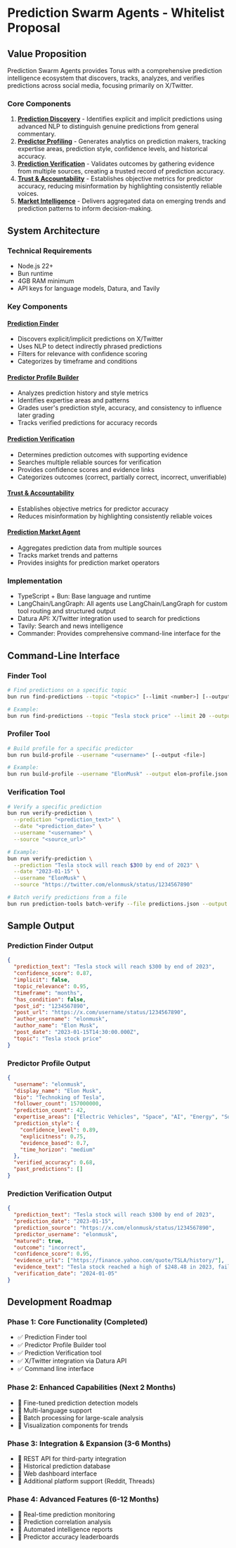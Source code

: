 # Prediction Swarm Agents - Whitelist Proposal

## Value Proposition

Prediction Swarm Agents provides Torus with a comprehensive prediction intelligence ecosystem that discovers, tracks, analyzes, and verifies predictions across social media, focusing primarily on X/Twitter.

### Core Components

1. **[Prediction Discovery](./packages/agent/src/prediction-finder-agent/tools/find-predictions.ts)** - Identifies explicit and implicit predictions using advanced NLP to distinguish genuine predictions from general commentary.
2. **[Predictor Profiling](./packages/agent/src/predictor-profile-agent/tools/build-predictor-profile.ts)** - Generates analytics on prediction makers, tracking expertise areas, prediction style, confidence levels, and historical accuracy.
3. **[Prediction Verification](./packages/agent/src/prediction-verification-agent/tools/verify-prediction.ts)** - Validates outcomes by gathering evidence from multiple sources, creating a trusted record of prediction accuracy.
4. **[Trust & Accountability](./packages/agent/src/predictor-profile-agent/tools/build-predictor-profile.ts)** - Establishes objective metrics for predictor accuracy, reducing misinformation by highlighting consistently reliable voices.
5. **[Market Intelligence](./packages/agent/src/prediction-market-agent/prediction-market-agent.ts)** - Delivers aggregated data on emerging trends and prediction patterns to inform decision-making.

## System Architecture

### Technical Requirements

- Node.js 22+
- Bun runtime
- 4GB RAM minimum
- API keys for language models, Datura, and Tavily

### Key Components

#### [Prediction Finder](./packages/agent/src/prediction-finder-agent/tools/find-predictions.ts)

- Discovers explicit/implicit predictions on X/Twitter
- Uses NLP to detect indirectly phrased predictions
- Filters for relevance with confidence scoring
- Categorizes by timeframe and conditions

#### [Predictor Profile Builder](./packages/agent/src/predictor-profile-agent/tools/build-predictor-profile.ts)

- Analyzes prediction history and style metrics
- Identifies expertise areas and patterns
- Grades user's prediction style, accuracy, and consistency to influence later grading
- Tracks verified predictions for accuracy records

#### [Prediction Verification](./packages/agent/src/prediction-verification-agent/tools/verify-prediction.ts)

- Determines prediction outcomes with supporting evidence
- Searches multiple reliable sources for verification
- Provides confidence scores and evidence links
- Categorizes outcomes (correct, partially correct, incorrect, unverifiable)

#### [Trust & Accountability](./packages/agent/src/predictor-profile-agent/tools/build-predictor-profile.ts)

- Establishes objective metrics for predictor accuracy
- Reduces misinformation by highlighting consistently reliable voices

#### [Prediction Market Agent](./packages/agent/src/prediction-market-agent/prediction-market-agent.ts)

- Aggregates prediction data from multiple sources
- Tracks market trends and patterns
- Provides insights for prediction market operators

### Implementation

- TypeScript + Bun: Base language and runtime
- LangChain/LangGraph: All agents use LangChain/LangGraph for custom tool routing and structured output
- Datura API: X/Twitter integration used to search for predictions
- Tavily: Search and news intelligence
- Commander: Provides comprehensive command-line interface for the

## Command-Line Interface

### Finder Tool

```bash
# Find predictions on a specific topic
bun run find-predictions --topic "<topic>" [--limit <number>] [--output <file>]

# Example:
bun run find-predictions --topic "Tesla stock price" --limit 20 --output predictions.json
```

### Profiler Tool

```bash
# Build profile for a specific predictor
bun run build-profile --username "<username>" [--output <file>]

# Example:
bun run build-profile --username "ElonMusk" --output elon-profile.json
```

### Verification Tool

```bash
# Verify a specific prediction
bun run verify-prediction \
  --prediction "<prediction_text>" \
  --date "<prediction_date>" \
  --username "<username>" \
  --source "<source_url>"

# Example:
bun run verify-prediction \
  --prediction "Tesla stock will reach $300 by end of 2023" \
  --date "2023-01-15" \
  --username "ElonMusk" \
  --source "https://twitter.com/elonmusk/status/1234567890"

# Batch verify predictions from a file
bun run prediction-tools batch-verify --file predictions.json --output results.json
```

## Sample Output

### Prediction Finder Output

```json
{
  "prediction_text": "Tesla stock will reach $300 by end of 2023",
  "confidence_score": 0.87,
  "implicit": false,
  "topic_relevance": 0.95,
  "timeframe": "months",
  "has_condition": false,
  "post_id": "1234567890",
  "post_url": "https://x.com/username/status/1234567890",
  "author_username": "elonmusk",
  "author_name": "Elon Musk",
  "post_date": "2023-01-15T14:30:00.000Z",
  "topic": "Tesla stock price"
}
```

### Predictor Profile Output

```json
{
  "username": "elonmusk",
  "display_name": "Elon Musk",
  "bio": "Technoking of Tesla",
  "follower_count": 157000000,
  "prediction_count": 42,
  "expertise_areas": ["Electric Vehicles", "Space", "AI", "Energy", "Social Media"],
  "prediction_style": {
    "confidence_level": 0.89,
    "explicitness": 0.75,
    "evidence_based": 0.7,
    "time_horizon": "medium"
  },
  "verified_accuracy": 0.68,
  "past_predictions": []
}
```

### Prediction Verification Output

```json
{
  "prediction_text": "Tesla stock will reach $300 by end of 2023",
  "prediction_date": "2023-01-15",
  "prediction_source": "https://x.com/elonmusk/status/1234567890",
  "predictor_username": "elonmusk",
  "matured": true,
  "outcome": "incorrect",
  "confidence_score": 0.95,
  "evidence_urls": ["https://finance.yahoo.com/quote/TSLA/history/"],
  "evidence_text": "Tesla stock reached a high of $248.48 in 2023, failing to reach the $300 prediction",
  "verification_date": "2024-01-05"
}
```

## Development Roadmap

### Phase 1: Core Functionality (Completed)

- ✅ Prediction Finder tool
- ✅ Predictor Profile Builder tool
- ✅ Prediction Verification tool
- ✅ X/Twitter integration via Datura API
- ✅ Command line interface

### Phase 2: Enhanced Capabilities (Next 2 Months)

- 🔲 Fine-tuned prediction detection models
- 🔲 Multi-language support
- 🔲 Batch processing for large-scale analysis
- 🔲 Visualization components for trends

### Phase 3: Integration & Expansion (3-6 Months)

- 🔲 REST API for third-party integration
- 🔲 Historical prediction database
- 🔲 Web dashboard interface
- 🔲 Additional platform support (Reddit, Threads)

### Phase 4: Advanced Features (6-12 Months)

- 🔲 Real-time prediction monitoring
- 🔲 Prediction correlation analysis
- 🔲 Automated intelligence reports
- 🔲 Predictor accuracy leaderboards
